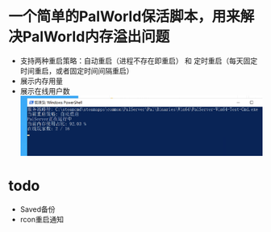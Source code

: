 # 一个简单的PalWorld保活脚本，用来解决PalWorld内存溢出问题
- 支持两种重启策略：自动重启（进程不存在即重启） 和 定时重启（每天固定时间重启，或者固定时间间隔重启）
- 展示内存用量
- 展示在线用户数
![example.png](example.png)
# todo
- Saved备份
- rcon重启通知
